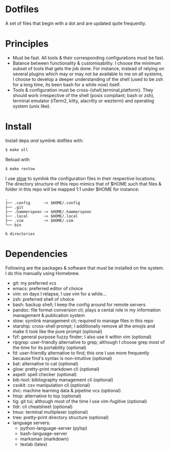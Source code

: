 # Dotfiles

A set of files that begin with a dot and are updated quite frequently.

# Principles

+ Must be fast. All tools & their corresponding configurations must be
  fast.
+ Balance between functionality & customisability. I choose the
  minimum subset of tools that gets the job done. For instance,
  instead of relying on several plugins which may or may not be
  available to me on all systems, I choose to develop a deeper
  understanding of the shell (used to be zsh for a long time, its been
  bash for a while now) itself.
+ Tools & configuration must be cross-{shell,terminal,platform}. They
  should work irrespective of the shell (posix compliant; bash or
  zsh), terminal emulator (iTerm2, kitty, alacritty or wezterm) and
  operating system (unix like).

# Install
Install deps *and* symlink dotfiles with:

```bash
$ make all
```

Reload with 

```bash 
$ make restow
```

I use [stow] to symlink the configuration files in their respective
locations. The directory structure of this repo mimics that of $HOME
such that files & folder in this repo will be mapped 1:1 under $HOME
for instance:

    .
    ├── .config	     ~> $HOME/.config
    ├── .git
    ├── .hammerspoon ~> $HOME/.hammerspoon
    ├── .local	     ~> $HOME/.local
    ├── .vim	     ~> $HOME/.vim
    └── bin

    6 directories

[stow]: https://www.gnu.org/software/stow/


# Dependencies

Following are the packages & software that must be installed on the
system. I do this manually using Homebrew.

+ git: my preferred vcs
+ emacs: preferred editor of choice
+ vim: on days I relapse, I use vim for a while...
+ zsh: preferred shell of choice
+ bash: backup shell; I keep the config around for remote servers
+ pandoc: file format conversion cli; plays a cental role in my
  information management & publication system
+ stow: symlink management cli; required to manage files in this repo
+ starship: cross-shell prompt; I additionally remove all the emojis
  and make it look like the pure prompt (optional)
+ fzf: general purpose fuzzy finder; I also use it within vim (optional)
+ ripgrep: user-friendly alternative to grep; although I choose grep
  most of the time for its portability (optional)
+ fd: user-friendly alternative to find; this one I use more
  frequently because find's syntax is non-intuitive (optional)
+ bat: alternative to cat (optional)
+ glow: pretty-print markdown cli (optional)
+ aspell: spell checker (optional)
+ bib-tool: bibliography management cli (optional)
+ csvkit: csv manipulation cli (optional)
+ dvc: machine learning data & pipeline vcs (optional)
+ htop: alternative to top (optional)
+ tig: git tui; although most of the time I use vim-fugitive (optional)
+ tldr: cli cheatsheet (optional)
+ tmux: terminal multiplexer (optional)
+ tree: pretty-print directory structure (optional)
+ language servers:
  + python-language-server (pylsp)
  + bash-language-server
  + marksman (markdown)
  + texlab (latex)

<!--
Following are the GUI applications I use. I install them manually
using Homebrew Cask.

+ 1password: password manager
+ alfred: spotlight alternative
+ dash: documentation reader
+ hammerspoon: osx automation; primarily (under)utilised for window management
+ firefox: web browser of choice
+ fonts:
  + font-jetbrains-mono: proportional font of choice
  + font-source-code-pro: proportional font for life
+ karabiner-elements: keyboard manipulation; space cadet shifts, hyper
  key, capslock as control & the likes
+ mactex: full latex distribution for osx
+ logitech-camera-settings: for logitech webcam
+ logitech-options: for logitech mouse
+ nordvpn: vpn of choice
+ pdf-expert: pdf reader of choice; adds much needed split views which
  Preview does not have
+ spotify: music streaming service of choice
+ transmission: torrent client of choice
+ wezterm: terminal emulator of choice
+ docker: container management; I often use it to isolate my
  development environments (optional)
+ font-ibm-plex-serif: non-proportional font of choice (optional)
+ font-source-code-pro: ex proportional font of choice (optional)
-->

